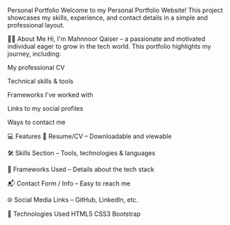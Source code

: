 Personal Portfolio
Welcome to my Personal Portfolio Website!
This project showcases my skills, experience, and contact details in a simple and professional layout.

🧑‍💼 About Me
Hi, I'm Mahnnoor Qaiser – a passionate and motivated individual eager to grow in the tech world. This portfolio highlights my journey, including:

My professional CV

Technical skills & tools

Frameworks I've worked with

Links to my social profiles

Ways to contact me

💻 Features
📄 Resume/CV – Downloadable and viewable

🛠️ Skills Section – Tools, technologies & languages

🧩 Frameworks Used – Details about the tech stack

📬 Contact Form / Info – Easy to reach me

🌐 Social Media Links – GitHub, LinkedIn, etc.

🚀 Technologies Used
HTML5
CSS3
Bootstrap


